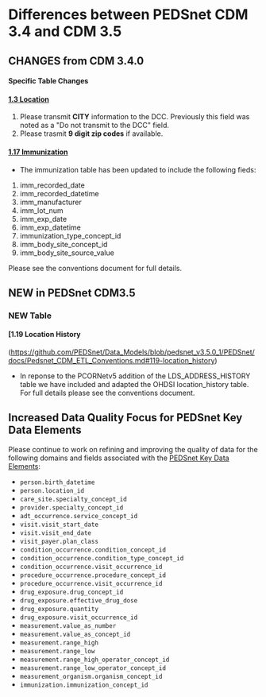 
# Differences between PEDSnet CDM 3.4 and CDM 3.5

## CHANGES from CDM 3.4.0

#### Specific Table Changes
#### [1.3 Location](Pedsnet_CDM_ETL_Conventions.md#13-location-1)
1. Please transmit **CITY** information to the DCC. Previously this field was noted as a "Do not transmit to the DCC" field.
2. Please trasmit **9 digit zip codes** if available.

#### [1.17 Immunization](https://github.com/PEDSnet/Data_Models/blob/master/PEDSnet/docs/Pedsnet_CDM_ETL_Conventions.md#117-immunization-1)
- The immunization table has been updated to include the following fieds:
1. imm_recorded_date 
2. imm_recorded_datetime
3. imm_manufacturer	
4. imm_lot_num	
5. imm_exp_date	
6. imm_exp_datetime
7. immunization_type_concept_id
8. imm_body_site_concept_id
9. imm_body_site_source_value 

Please see the conventions document for full details.

## NEW in PEDSnet CDM3.5
### NEW Table
#### [1.19 Location History
(https://github.com/PEDSnet/Data_Models/blob/pedsnet_v3.5.0_1/PEDSnet/docs/Pedsnet_CDM_ETL_Conventions.md#119-location_history)
- In reponse to the PCORNetv5 addition of the LDS_ADDRESS_HISTORY table we have included and adapted the OHDSI location_history table. For full details please see the conventions document.

## Increased Data Quality Focus for PEDSnet Key Data Elements

Please continue to work on refining and improving the quality of data for the following domains and fields associated with the [PEDSnet Key Data Elements](docs/PEDSnet%20Key%20Data%20Elements.md):

- `person.birth_datetime`
- `person.location_id`
- `care_site.specialty_concept_id`
- `provider.specialty_concept_id`
- `adt_occurrence.service_concept_id`
- `visit.visit_start_date`
- `visit.visit_end_date`
- `visit_payer.plan_class`
- `condition_occurrence.condition_concept_id`
- `condition_occurrence.condition_type_concept_id`
- `condition_occurrence.visit_occurrence_id`
- `procedure_occurrence.procedure_concept_id`
- `procedure_occurrence.visit_occurrence_id`
- `drug_exposure.drug_concept_id`
- `drug_exposure.effective_drug_dose`
- `drug_exposure.quantity`
- `drug_exposure.visit_occurrence_id`
- `measurement.value_as_number`
- `measurement.value_as_concept_id`
- `measurement.range_high`
- `measurement.range_low`
- `measurement.range_high_operator_concept_id`
- `measurement.range_low_operator_concept_id`
- `measurement_organism.organism_concept_id`
- `immunization.immunization_concept_id`





